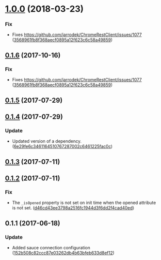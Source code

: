 <a name="1.0.0"></a>
# [1.0.0](https://github.com/advanced-rest-client/request-payload-editor-behavior/compare/0.1.4...1.0.0) (2018-03-23)


### Fix

* Fixes https://github.com/jarrodek/ChromeRestClient/issues/1077 ([3568961fb8f368aecf0895a12f623c6c58a49859](https://github.com/advanced-rest-client/request-payload-editor-behavior/commit/3568961fb8f368aecf0895a12f623c6c58a49859))



<a name="0.1.6"></a>
## [0.1.6](https://github.com/advanced-rest-client/request-payload-editor-behavior/compare/0.1.4...0.1.6) (2017-10-16)


### Fix

* Fixes https://github.com/jarrodek/ChromeRestClient/issues/1077 ([3568961fb8f368aecf0895a12f623c6c58a49859](https://github.com/advanced-rest-client/request-payload-editor-behavior/commit/3568961fb8f368aecf0895a12f623c6c58a49859))



<a name="0.1.5"></a>
## [0.1.5](https://github.com/advanced-rest-client/request-payload-editor-behavior/compare/0.1.4...0.1.5) (2017-07-29)




<a name="0.1.4"></a>
## [0.1.4](https://github.com/advanced-rest-client/request-payload-editor-behavior/compare/0.1.3...0.1.4) (2017-07-29)


### Update

* Updated version of a dependency.  ([6e29fe6c3461164510767287002c6461225fac0c](https://github.com/advanced-rest-client/request-payload-editor-behavior/commit/6e29fe6c3461164510767287002c6461225fac0c))



<a name="0.1.3"></a>
## [0.1.3](https://github.com/advanced-rest-client/request-payload-editor-behavior/compare/0.1.2...v0.1.3) (2017-07-11)




<a name="0.1.2"></a>
## [0.1.2](https://github.com/advanced-rest-client/request-payload-editor-behavior/compare/0.1.1...v0.1.2) (2017-07-11)


### Fix

* The  `_isOpened` property is not set on init time when the opened attribute is not set. ([d46cd43ee3798a2516fc1944d3f6dd2f4cad40ed](https://github.com/advanced-rest-client/request-payload-editor-behavior/commit/d46cd43ee3798a2516fc1944d3f6dd2f4cad40ed))



<a name="0.1.1"></a>
## 0.1.1 (2017-06-18)


### Update

* Added sauce connection configuration ([152b508c82ccc87e03262db4b63bfeb633d8ef12](https://github.com/advanced-rest-client/request-payload-editor-behavior/commit/152b508c82ccc87e03262db4b63bfeb633d8ef12))



